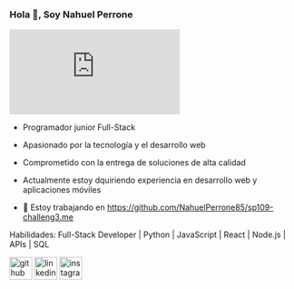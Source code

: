 
### Hola 👋, Soy Nahuel Perrone
![](https://www.freepik.es/foto-gratis/fondo-programacion-texto-html_36238340.htm#fromView=keyword&page=1&position=32&uuid=8519641f-eb12-438e-bc0d-80faa8cff13f&query=Banner+programador)

- Programador junior Full-Stack
- Apasionado por la tecnología y el desarrollo web
- Comprometido con la entrega de soluciones de alta calidad
- Actualmente estoy dquiriendo experiencia en desarrollo web y aplicaciones móviles

- 🔭 Estoy trabajando en https://github.com/NahuelPerrone85/sp109-challeng3.me

Habilidades: Full-Stack Developer | Python | JavaScript | React | Node.js | APIs | SQL


[<img src='https://cdn.jsdelivr.net/npm/simple-icons@3.0.1/icons/github.svg' alt='github' height='40'>](https://github.com/NahuelPerrone85)  [<img src='https://cdn.jsdelivr.net/npm/simple-icons@3.0.1/icons/linkedin.svg' alt='linkedin' height='40'>](https://www.linkedin.com/in/in/nahuelperrone/)  [<img src='https://cdn.jsdelivr.net/npm/simple-icons@3.0.1/icons/instagram.svg' alt='instagram' height='40'>](https://www.instagram.com/nahuelperrone/)  

